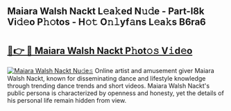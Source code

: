 ## Maiara Walsh Nackt L𝚎a𝚔ed N𝚞𝚍e - Part-I8k Vi𝚍𝚎o P𝚑𝚘tos - H𝚘𝚝 O𝚗𝚕yf𝚊ns L𝚎a𝚔s B6ra6

# <h2><a href="http://kfchx0.oniu.top/?m=Maiara+Walsh+Nackt">🔗👉 🔴 Maiara Walsh Nackt P𝚑ot𝚘𝚜 V𝚒d𝚎o</a></h2>

[![Maiara Walsh Nackt Nu𝚍e𝚜](https://i.imgur.com/0qMVB7G.gif)](http://kfchx0.oniu.top/?m=Maiara+Walsh+Nackt)
Online artist and amusement giver Maiara Walsh Nackt, known for disseminating dance and lifestyle knowledge through trending dance trends and short videos. Maiara Walsh Nackt's public persona is characterized by openness and honesty, yet the details of his personal life remain hidden from view.  
